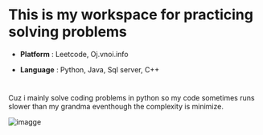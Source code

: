 # This is my workspace for practicing solving problems
- **Platform** : Leetcode, Oj.vnoi.info

- **Language** : Python, Java, Sql server, C++

#
Cuz i mainly solve coding problems in python so my code sometimes runs slower than my grandma eventhough the complexity is minimize.

![imagge](http://pm1.narvii.com/7224/20e6164768c6670aab0b8a6704a83a04788617e0r1-600-500v2_00.jpg)
